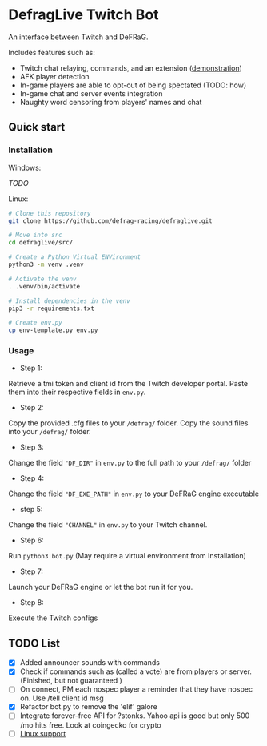 # DefragLive Twitch Bot

An interface between Twitch and DeFRaG.

Includes features such as:

- Twitch chat relaying, commands, and an extension ([demonstration](https://youtu.be/ZEHH-3SzFMs))
- AFK player detection
- In-game players are able to opt-out of being spectated (TODO: how)
- In-game chat and server events integration
- Naughty word censoring from players' names and chat

## Quick start

### Installation

Windows:

_TODO_

Linux:

```sh
# Clone this repository
git clone https://github.com/defrag-racing/defraglive.git

# Move into src
cd defraglive/src/

# Create a Python Virtual ENVironment
python3 -m venv .venv

# Activate the venv
. .venv/bin/activate

# Install dependencies in the venv
pip3 -r requirements.txt

# Create env.py
cp env-template.py env.py
```

### Usage

* Step 1:

Retrieve a tmi token and client id from the Twitch developer portal.
Paste them into their respective fields in `env.py`.

* Step 2:

Copy the provided .cfg files to your `/defrag/` folder.
Copy the sound files into your `/defrag/` folder.

* Step 3:

Change the field `"DF_DIR"` in `env.py` to the full path to your `/defrag/` folder

* Step 4:

Change the field `"DF_EXE_PATH"` in `env.py` to your DeFRaG engine executable

* step 5:

Change the field `"CHANNEL"` in `env.py` to your Twitch channel.

* Step 6:

Run `python3 bot.py` (May require a virtual environment from Installation)

* Step 7:

Launch your DeFRaG engine or let the bot run it for you.

* Step 8:

Execute the Twitch configs

## TODO List

- [x] Added announcer sounds with commands
- [x] Check if commands such as (called a vote) are from players or server. (Finished, but not guaranteed )
- [ ] On connect, PM each nospec player a reminder that they have nospec on. Use /tell client id msg
- [x] Refactor bot.py to remove the 'elif' galore
- [ ] Integrate forever-free API for ?stonks. Yahoo api is good but only 500 /mo hits free. Look at coingecko for crypto
- [ ] [Linux support](https://github.com/Defrag-racing/DefragLive/issues/58)
